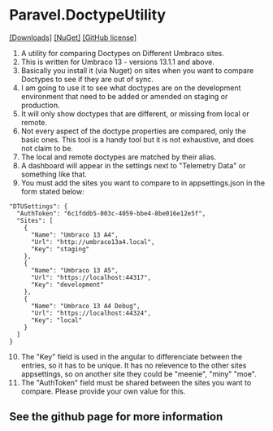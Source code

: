 # Paravel.DoctypeUtility

[[Downloads]](https://www.nuget.org/packages/Paravel.DoctypeUtility/)
[[NuGet]](https://www.nuget.org/packages/Paravel.DoctypeUtility)
[[GitHub license]](https://github.com/binraider/Paravel.DoctypeUtility?tab=MIT-1-ov-file#readme)

1. A utility for comparing Doctypes on Different Umbraco sites.
2. This is written for Umbraco 13  - versions 13.1.1 and above. 
3. Basically you install it (via Nuget) on sites when you want to compare Doctypes to see if they are out of sync.
4. I am going to use it to see what doctypes are on the development environment that need to be added or amended on staging or production. 
5. It will only show doctypes that are different, or missing from local or remote.
6. Not every aspect of the doctype properties are compared, only the basic ones. This tool is a handy tool but it is not exhaustive, and does not claim to be. 
7. The local and remote doctypes are matched by their alias.
8. A dashboard will appear in the settings next to "Telemetry Data" or something like that.
9. You must add the sites you want to compare to in appsettings.json in the form stated below:

```
"DTUSettings": {
  "AuthToken": "6c1fddb5-003c-4059-bbe4-8be016e12e5f",
  "Sites": [
    {
      "Name": "Umbraco 13 A4",
      "Url": "http://umbraco13a4.local",
      "Key": "staging"
    },
    {
      "Name": "Umbraco 13 A5",
      "Url": "https://localhost:44317",
      "Key": "development"
    },
    {
      "Name": "Umbraco 13 A4 Debug",
      "Url": "https://localhost:44324",
      "Key": "local"
    }
  ]
}

```
10. The "Key" field is used in the angular to differenciate between the entries, so it has to be unique. It has no relevence to the other sites appsettings, so on another site they could be "meenie", "miny" "moe".
11. The "AuthToken" field must be shared between the sites you want to compare. Please provide your own value for this.  

## See the github page for more information